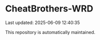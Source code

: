 # CheatBrothers-WRD

Last updated: 2025-06-09 12:40:35

This repository is automatically maintained.
